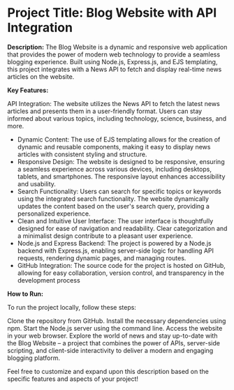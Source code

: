 <h1><b>Project Title: Blog Website with API Integration</b> </h1>


<b>Description:</b>
The Blog Website is a dynamic and responsive web application that provides the power of modern web technology to provide a seamless blogging experience. Built using Node.js, Express.js, and EJS templating, this project integrates with a News API to fetch and display real-time news articles on the website.

<b>Key Features:</b>

API Integration: The website utilizes the News API to fetch the latest news articles and presents them in a user-friendly format. Users can stay informed about various topics, including technology, science, business, and more.

<ul>
  <li>Dynamic Content: The use of EJS templating allows for the creation of dynamic and reusable components, making it easy to display news articles with consistent styling and structure.</li>
  <li>Responsive Design: The website is designed to be responsive, ensuring a seamless experience across various devices, including desktops, tablets, and smartphones. The responsive layout enhances accessibility and usability.
</li>
  <li>Search Functionality: Users can search for specific topics or keywords using the integrated search functionality. The website dynamically updates the content based on the user's search query, providing a personalized experience.</li>
  <li>Clean and Intuitive User Interface: The user interface is thoughtfully designed for ease of navigation and readability. Clear categorization and a minimalist design contribute to a pleasant user experience.</li>
  <li>Node.js and Express Backend: The project is powered by a Node.js backend with Express.js, enabling server-side logic for handling API requests, rendering dynamic pages, and managing routes.</li>
  <li>GitHub Integration: The source code for the project is hosted on GitHub, allowing for easy collaboration, version control, and transparency in the development process</li>
</ul>




<b>How to Run:</b>


To run the project locally, follow these steps:

Clone the repository from GitHub.
Install the necessary dependencies using npm.
Start the Node.js server using the command line.
Access the website in your web browser.
Explore the world of news and stay up-to-date with the Blog Website – a project that combines the power of APIs, server-side scripting, and client-side interactivity to deliver a modern and engaging blogging platform.

Feel free to customize and expand upon this description based on the specific features and aspects of your project!
